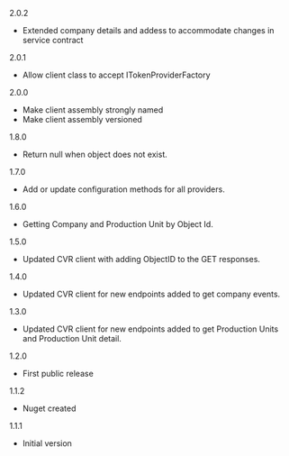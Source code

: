 2.0.2
* Extended company details and addess to accommodate changes in service contract

2.0.1
* Allow client class to accept ITokenProviderFactory 

2.0.0
* Make client assembly strongly named
* Make client assembly versioned

1.8.0
* Return null when object does not exist.

1.7.0
* Add or update configuration methods for all providers.

1.6.0
* Getting Company and Production Unit by Object Id.

1.5.0
* Updated CVR client with adding ObjectID to the GET responses.

1.4.0
* Updated CVR client for new endpoints added to get company events.

1.3.0
* Updated CVR client for new endpoints added to get Production Units and Production Unit detail.

1.2.0
* First public release

1.1.2
* Nuget created

1.1.1
* Initial version
